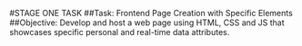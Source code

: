 #STAGE ONE TASK
##Task: Frontend Page Creation with Specific Elements
##Objective: Develop and host a web page using HTML, CSS and JS that showcases specific personal and real-time data attributes.
